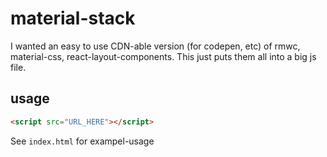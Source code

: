 # material-stack

I wanted an easy to use CDN-able version (for codepen, etc) of rmwc, material-css, react-layout-components. This just puts them all into a big js file.

## usage

```html
<script src="URL_HERE"></script>
```

See `index.html` for exampel-usage